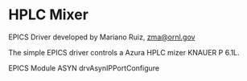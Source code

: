 # HPLC Mixer
EPICS Driver developed by Mariano Ruiz, zma@ornl.gov

The simple EPICS driver controls a Azura HPLC mizer KNAUER P 6.1L. 

EPICS Module ASYN drvAsynIPPortConfigure
